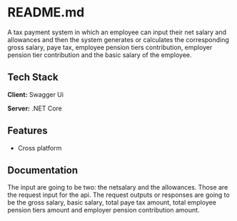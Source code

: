 
# README.md

A tax payment system in which an employee can input their net salary and allowances and then the system generates or calculates the corresponding gross salary, paye tax, employee pension tiers contribution, employer pension tier contribution and the basic salary of the employee.


## Tech Stack

**Client:** Swagger Ui

**Server:** .NET Core


## Features

- Cross platform


## Documentation

The input are going to be two: the netsalary and the allowances. Those are the request input for the api. The request outputs or responses are going to be the gross salary, basic salary, total paye tax amount, total employee pension tiers amount and employer pension contribution amount.

